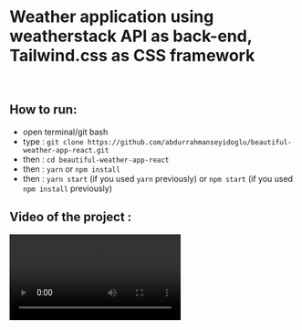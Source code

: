 # Weather application using weatherstack API as back-end, Tailwind.css as CSS framework

<br/>

## How to run:
- open terminal/git bash 
- type : ```git clone https://github.com/abdurrahmanseyidoglu/beautiful-weather-app-react.git```
- then : ```cd beautiful-weather-app-react```
- then : ```yarn``` or ```npm install```
- then : ```yarn start``` (if you used ```yarn``` previously) or ```npm start``` (if you used ```npm install``` previously)

## Video of the project : 
![](https://github.com/abdurrahmanseyidoglu/beautiful-weather-app-react/blob/main/Weather%20app.mkv)
